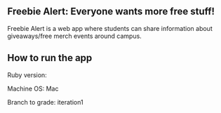 ## Freebie Alert: Everyone wants more free stuff!
Freebie Alert is a web app where students can share information about giveaways/free merch events around campus. 

## How to run the app
Ruby version:

Machine OS: Mac

Branch to grade: iteration1

